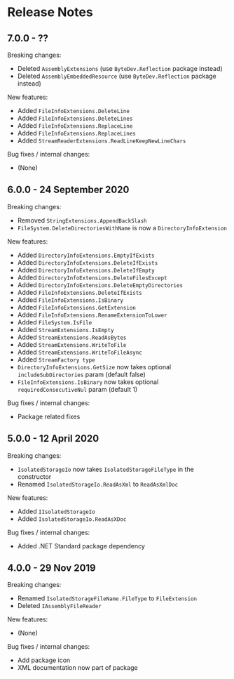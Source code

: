 # Release Notes

## 7.0.0 - ??

Breaking changes:
- Deleted `AssemblyExtensions` (use `ByteDev.Reflection` package instead)
- Deleted `AssemblyEmbeddedResource` (use `ByteDev.Reflection` package instead)

New features:
- Added `FileInfoExtensions.DeleteLine`
- Added `FileInfoExtensions.DeleteLines`
- Added `FileInfoExtensions.ReplaceLine`
- Added `FileInfoExtensions.ReplaceLines`
- Added `StreamReaderExtensions.ReadLineKeepNewLineChars`

Bug fixes / internal changes:
- (None)

## 6.0.0 - 24 September 2020

Breaking changes:
- Removed `StringExtensions.AppendBackSlash`
- `FileSystem.DeleteDirectoriesWithName` is now a `DirectoryInfoExtension`

New features:
- Added `DirectoryInfoExtensions.EmptyIfExists`
- Added `DirectoryInfoExtensions.DeleteIfExists`
- Added `DirectoryInfoExtensions.DeleteIfEmpty`
- Added `DirectoryInfoExtensions.DeleteFilesExcept`
- Added `DirectoryInfoExtensions.DeleteEmptyDirectories`
- Added `FileInfoExtensions.DeleteIfExists`
- Added `FileInfoExtensions.IsBinary`
- Added `FileInfoExtensions.GetExtension`
- Added `FileInfoExtensions.RenameExtensionToLower`
- Added `FileSystem.IsFile`
- Added `StreamExtensions.IsEmpty`
- Added `StreamExtensions.ReadAsBytes`
- Added `StreamExtensions.WriteToFile`
- Added `StreamExtensions.WriteToFileAsync`
- Added `StreamFactory type`
- `DirectoryInfoExtensions.GetSize` now takes optional `includeSubDirectories` param (default false)
- `FileInfoExtensions.IsBinary` now takes optional `requiredConsecutiveNul` param (default 1)

Bug fixes / internal changes:
- Package related fixes

## 5.0.0 - 12 April 2020

Breaking changes:
- `IsolatedStorageIo` now takes `IsolatedStorageFileType` in the constructor
- Renamed `IsolatedStorageIo.ReadAsXml` to `ReadAsXmlDoc`

New features:
- Added `IIsolatedStorageIo`
- Added `IsolatedStorageIo.ReadAsXDoc`

Bug fixes / internal changes:
- Added .NET Standard package dependency

## 4.0.0 - 29 Nov 2019

Breaking changes:
- Renamed `IsolatedStorageFileName.FileType` to `FileExtension`
- Deleted `IAssemblyFileReader`

New features:
- (None)

Bug fixes / internal changes:
- Add package icon
- XML documentation now part of package
